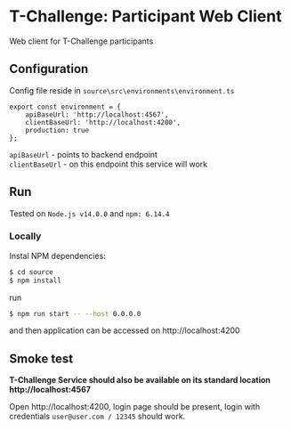# T-Challenge: Participant Web Client
Web client for T-Challenge participants


## Configuration

Config file reside in `source\src\environments\environment.ts`

```
export const environment = {
    apiBaseUrl: 'http://localhost:4567',
    clientBaseUrl: 'http://localhost:4200',
    production: true
};
```

`apiBaseUrl` - points to backend endpoint<br>
`clientBaseUrl` - on this endpoint this service will work 


## Run 

Tested on `Node.js v14.0.0` and `npm: 6.14.4`

### Locally

Instal NPM dependencies:
```bash
$ cd source
$ npm install
```

run 
```bash
$ npm run start -- --host 0.0.0.0
```

and then application can be accessed on http://localhost:4200


## Smoke test

**T-Challenge Service should also be available on its standard location http://localhost:4567**

Open http://localhost:4200, login page should be present, login with credentials `user@user.com / 12345` should work.


